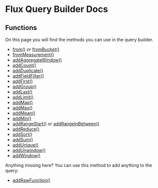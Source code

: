 # Flux Query Builder Docs

## Functions

On this page you will find the methods you can use in the query builder.

* [from()](functions/from.md)
or [fromBucket()](functions/fromBucket.md)
* [fromMeasurement()](functions/fromMeasurement.md)
* [addAggregateWindow()](functions/addAggregateWindow.md)
* [addCount()](functions/addCount.md)
* [addDuplicate()](functions/addDuplicate.md)
* [addFieldFilter()](functions/addFieldFilter.md)
* [addFirst()](functions/addFirst.md)
* [addGroup()](functions/addGroup.md)
* [addLast()](functions/addLast.md)
* [addLimit()](functions/addLimit.md)
* [addMap()](functions/addMap.md)
* [addMax()](functions/addMax.md)
* [addMean()](functions/addMean.md)
* [addMin()](functions/addMin.md)
* [addRangeStart()](functions/addRangeStart.md)
or [addRangeInBetween()](functions/addRangeInBetween.md)
* [addReduce()](functions/addReduce.md)
* [addSort()](functions/addSort.md)
* [addSum()](functions/addSum.md)
* [addUnique()](functions/addUnique.md)
* [addUnwindow()](functions/addUnwindow.md)
* [addWindow()](functions/addWindow.md)

Anything missing here? You can use this method to add anything to the query:
* [addRawFunction()](functions/addRawFunction.md)